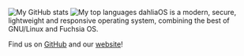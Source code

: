 ![My GitHub stats](https://github-readme-stats.vercel.app/api?username=nmcain&count_private=true)
![My top languages](https://github-readme-stats.vercel.app/api/top-langs?username=nmcain&count_private=true)
dahliaOS is a modern, secure, lightweight and responsive operating system, combining the best of GNU/Linux and Fuchsia OS.

Find us on [GitHub](https://github.com/dahlia-os) and our [website](https://dahliaos.io)!
